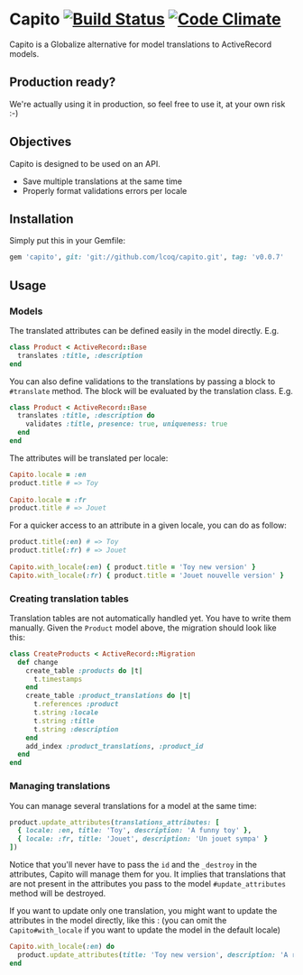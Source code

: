 # Capito [![Build Status](https://travis-ci.org/lcoq/capito.png?branch=master)](https://travis-ci.org/lcoq/capito) [![Code Climate](https://codeclimate.com/github/lcoq/capito.png)](https://codeclimate.com/github/lcoq/capito)

Capito is a Globalize alternative for model translations to ActiveRecord models.

## Production ready?

We're actually using it in production, so feel free to use it, at your own risk :-)

## Objectives

Capito is designed to be used on an API.

* Save multiple translations at the same time
* Properly format validations errors per locale

## Installation

Simply put this in your Gemfile:

```ruby
gem 'capito', git: 'git://github.com/lcoq/capito.git', tag: 'v0.0.7'
```

## Usage

### Models

The translated attributes can be defined easily in the model directly. E.g.

```ruby
class Product < ActiveRecord::Base
  translates :title, :description
end
```

You can also define validations to the translations by passing a block to `#translate` method. 
The block will be evaluated by the translation class. E.g.

```ruby
class Product < ActiveRecord::Base
  translates :title, :description do
    validates :title, presence: true, uniqueness: true
  end
end
```

The attributes will be translated per locale:

```ruby
Capito.locale = :en
product.title # => Toy
 
Capito.locale = :fr
product.title # => Jouet
```

For a quicker access to an attribute in a given locale, you can do as follow:

```ruby
product.title(:en) # => Toy
product.title(:fr) # => Jouet
 
Capito.with_locale(:en) { product.title = 'Toy new version' }
Capito.with_locale(:fr) { product.title = 'Jouet nouvelle version' }
```


### Creating translation tables

Translation tables are not automatically handled yet. You have to write them manually. Given the `Product` model above, the migration should look like this:

```ruby
class CreateProducts < ActiveRecord::Migration
  def change
    create_table :products do |t|
      t.timestamps
    end
    create_table :product_translations do |t|
      t.references :product
      t.string :locale
      t.string :title
      t.string :description
    end
    add_index :product_translations, :product_id
  end
end
```

### Managing translations

You can manage several translations for a model at the same time:

```ruby
product.update_attributes(translations_attributes: [ 
  { locale: :en, title: 'Toy', description: 'A funny toy' }, 
  { locale: :fr, title: 'Jouet', description: 'Un jouet sympa' }
])
```

Notice that you'll never have to pass the `id` and the `_destroy` in the attributes, Capito will manage them for you.
It implies that translations that are not present in the attributes you pass to the model `#update_attributes` method will be destroyed.

If you want to update only one translation, you might want to update the attributes in the model directly, like this :
(you can omit the `Capito#with_locale` if you want to update the model in the default locale)

```ruby
Capito.with_locale(:en) do
  product.update_attributes(title: 'Toy new version', description: 'A really funny toy')
end
```
